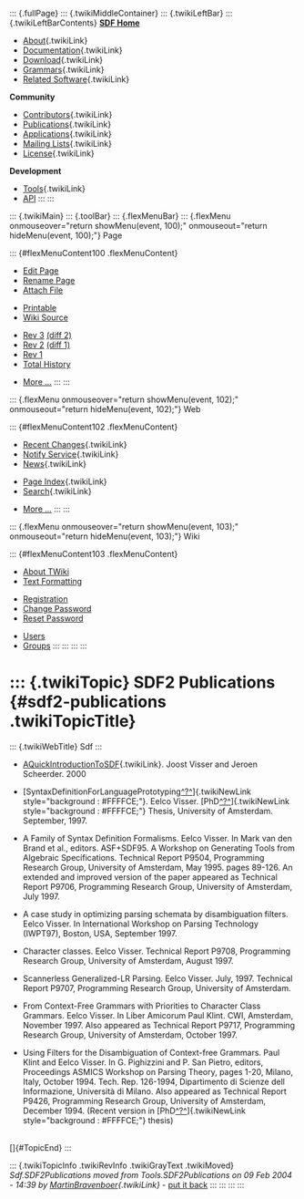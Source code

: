 ::: {.fullPage}
::: {.twikiMiddleContainer}
::: {.twikiLeftBar}
::: {.twikiLeftBarContents}
**[SDF Home](http://www.syntax-definition.org)**

-   [About](SdfLanguage){.twikiLink}
-   [Documentation](SdfDocumentation){.twikiLink}
-   [Download](SdfSoftware){.twikiLink}
-   [Grammars](SdfGrammars){.twikiLink}
-   [Related Software](SdfRelatedSoftware){.twikiLink}

**Community**

-   [Contributors](SdfDevelopment){.twikiLink}
-   [Publications](SdfPublications){.twikiLink}
-   [Applications](SdfApplications){.twikiLink}
-   [Mailing Lists](MailingList){.twikiLink}
-   [License](BSDLicense){.twikiLink}

**Development**

-   [Tools](DevelopmentTools){.twikiLink}
-   [API](http://homepages.cwi.nl/~daybuild/daily-docs)
:::
:::

::: {.twikiMain}
::: {.toolBar}
::: {.flexMenuBar}
::: {.flexMenu onmouseover="return showMenu(event, 100);" onmouseout="return hideMenu(event, 100);"}
Page

::: {#flexMenuContent100 .flexMenuContent}
-   [Edit
    Page](http://www.program-transformation.org/edit/Sdf/SDF2Publications?t=1536826617)
-   [Rename
    Page](http://www.program-transformation.org/rename/Sdf/SDF2Publications)
-   [Attach
    File](http://www.program-transformation.org/attach/Sdf/SDF2Publications)

<!-- -->

-   [Printable](http://www.program-transformation.org/view/Sdf/SDF2Publications?skin=print.pattern)
-   [Wiki
    Source](http://www.program-transformation.org/view/Sdf/SDF2Publications?skin=text&raw=on&contenttype=text/plain)

<!-- -->

-   [Rev
    3](http://www.program-transformation.org/view/Sdf/SDF2Publications?rev=1.3)
    [(diff 2)](http://www.program-transformation.org/rdiff/Sdf/SDF2Publications?rev1=1.3&rev2=1.2)
-   [Rev
    2](http://www.program-transformation.org/view/Sdf/SDF2Publications?rev=1.2)
    [(diff 1)](http://www.program-transformation.org/rdiff/Sdf/SDF2Publications?rev1=1.2&rev2=1.1)
-   [Rev
    1](http://www.program-transformation.org/view/Sdf/SDF2Publications?rev=1.1)
-   [Total
    History](http://www.program-transformation.org/rdiff/Sdf/SDF2Publications)

<!-- -->

-   [More
    \...](http://www.program-transformation.org/oops/Sdf/SDF2Publications?template=oopsmore&param1=1.3&param2=1.3)
:::
:::

::: {.flexMenu onmouseover="return showMenu(event, 102);" onmouseout="return hideMenu(event, 102);"}
Web

::: {#flexMenuContent102 .flexMenuContent}
-   [Recent Changes](WebChanges){.twikiLink}
-   [Notify Service](WebNotify){.twikiLink}
-   [News](WebNews){.twikiLink}

<!-- -->

-   [Page Index](WebIndex){.twikiLink}
-   [Search](WebSearch){.twikiLink}

<!-- -->

-   [More
    \...](http://www.program-transformation.org/oops/Sdf/SDF2Publications?template=oopsmore&param1=1.3&param2=1.3)
:::
:::

::: {.flexMenu onmouseover="return showMenu(event, 103);" onmouseout="return hideMenu(event, 103);"}
Wiki

::: {#flexMenuContent103 .flexMenuContent}
-   [About
    TWiki](http://www.program-transformation.org/view/TWiki/WebHome)
-   [Text
    Formatting](http://www.program-transformation.org/view/TWiki/TextFormattingRules)

<!-- -->

-   [Registration](http://www.program-transformation.org/view/TWiki/TWikiRegistration)
-   [Change
    Password](http://www.program-transformation.org/view/TWiki/ChangePassword)
-   [Reset
    Password](http://www.program-transformation.org/view/TWiki/ResetPassword)

<!-- -->

-   [Users](http://www.program-transformation.org/view/Main/TWikiUsers)
-   [Groups](http://www.program-transformation.org/view/Main/TWikiGroups)
:::
:::
:::
:::

::: {.twikiTopic}
SDF2 Publications {#sdf2-publications .twikiTopicTitle}
=================

::: {.twikiWebTitle}
Sdf
:::

-   [AQuickIntroductionToSDF](AQuickIntroductionToSDF){.twikiLink}.
    Joost Visser and Jeroen Scheerder. 2000

<!-- -->

-   [SyntaxDefinitionForLanguagePrototyping[^?^](http://www.program-transformation.org/edit/Sdf/SyntaxDefinitionForLanguagePrototyping?topicparent=Sdf.SDF2Publications)]{.twikiNewLink
    style="background : #FFFFCE;"}. Eelco Visser.
    [PhD[^?^](http://www.program-transformation.org/edit/Sdf/PhD?topicparent=Sdf.SDF2Publications)]{.twikiNewLink
    style="background : #FFFFCE;"} Thesis, University of Amsterdam.
    September, 1997.

<!-- -->

-   A Family of Syntax Definition Formalisms. Eelco Visser. In Mark van
    den Brand et al., editors. ASF+SDF95. A Workshop on Generating Tools
    from Algebraic Specifications. Technical Report P9504, Programming
    Research Group, University of Amsterdam, May 1995. pages 89-126. An
    extended and improved version of the paper appeared as Technical
    Report P9706, Programming Research Group, University of Amsterdam,
    July 1997.

<!-- -->

-   A case study in optimizing parsing schemata by disambiguation
    filters. Eelco Visser. In International Workshop on Parsing
    Technology (IWPT97), Boston, USA, September 1997.

<!-- -->

-   Character classes. Eelco Visser. Technical Report P9708, Programming
    Research Group, University of Amsterdam, August 1997.

<!-- -->

-   Scannerless Generalized-LR Parsing. Eelco Visser. July, 1997.
    Technical Report P9707, Programming Research Group, University of
    Amsterdam.

<!-- -->

-   From Context-Free Grammars with Priorities to Character Class
    Grammars. Eelco Visser. In Liber Amicorum Paul Klint. CWI,
    Amsterdam, November 1997. Also appeared as Technical Report P9717,
    Programming Research Group, University of Amsterdam, October 1997.

<!-- -->

-   Using Filters for the Disambiguation of Context-free Grammars. Paul
    Klint and Eelco Visser. In G. Pighizzini and P. San Pietro, editors,
    Proceedings ASMICS Workshop on Parsing Theory, pages 1-20, Milano,
    Italy, October 1994. Tech. Rep. 126-1994, Dipartimento di Scienze
    dell Informazione, Università di Milano. Also appeared as Technical
    Report P9426, Programming Research Group, University of Amsterdam,
    December 1994. (Recent version in
    [PhD[^?^](http://www.program-transformation.org/edit/Sdf/PhD?topicparent=Sdf.SDF2Publications)]{.twikiNewLink
    style="background : #FFFFCE;"} thesis)

\
[]{#TopicEnd}
:::

::: {.twikiTopicInfo .twikiRevInfo .twikiGrayText .twikiMoved}
*Sdf.SDF2Publications moved from Tools.SDF2Publications on 09 Feb 2004 -
14:39 by [MartinBravenboer](../Main/MartinBravenboer){.twikiLink}* -
[put it
back](http://www.program-transformation.org/rename/Sdf/SDF2Publications?newweb=Tools&newtopic=SDF2Publications&confirm=on "Click to move topic back to previous location, with option to change references.")
:::
:::
:::
:::
